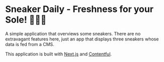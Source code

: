 # Sneaker Daily - Freshness for your Sole! 🚀🚀🚀

A simple application that overviews some sneakers. There are no extravagant features here, just an app that displays three sneakers whose data is fed from a CMS. 

This application is built with [Next.js](https://nextjs.org/) and [Contentful](https://www.contentful.com/). 


